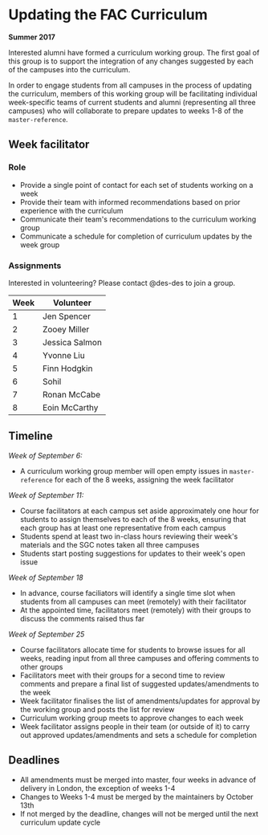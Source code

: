 # Updating the FAC Curriculum
**Summer 2017**

Interested alumni have formed a curriculum working group. The first goal of this group is to support the integration of any changes suggested by each of the campuses into the curriculum. 

In order to engage students from all campuses in the process of updating the curriculum, members of this working group will be facilitating individual week-specific teams of current students and alumni (representing all three campuses) who will collaborate to prepare updates to weeks 1-8 of the `master-reference`.

## Week facilitator 

### Role

- Provide a single point of contact for each set of students working on a week
- Provide their team with informed recommendations based on prior experience with the curriculum 
- Communicate their team's recommendations to the curriculum working group
- Communicate a schedule for completion of curriculum updates by the week group

### Assignments

Interested in volunteering? Please contact @des-des to join a group.

Week | Volunteer 
----- | --------
1 | Jen Spencer
2 | Zooey Miller
3 | Jessica Salmon
4 | Yvonne Liu
5 | Finn Hodgkin
6 | Sohil
7 | Ronan McCabe
8 | Eoin McCarthy

## Timeline

_Week of September 6:_
- A curriculum working group member will open empty issues in `master-reference` for each of the 8 weeks, assigning the week facilitator

_Week of September 11:_
- Course facilitators at each campus set aside approximately one hour for students to assign themselves to each of the 8 weeks, ensuring that each group has at least one representative from each campus
- Students spend at least two in-class hours reviewing their week's materials and the SGC notes taken all three campuses 
- Students start posting suggestions for updates to their week's open issue

_Week of September 18_ 
- In advance, course faciliators will identify a single time slot when students from all campuses can meet (remotely) with their facilitator
- At the appointed time, facilitators meet (remotely) with their groups to discuss the comments raised thus far

_Week of September 25_
- Course facilitators allocate time for students to browse issues for all weeks, reading input from all three campuses and offering comments to other groups
- Facilitators meet with their groups for a second time to review comments and prepare a final list of suggested updates/amendments to the week
- Week facilitator finalises the list of amendments/updates for approval by the working group and posts the list for review
- Curriculum working group meets to approve changes to each week
- Week facilitator assigns people in their team (or outside of it) to carry out approved updates/amendments and sets a schedule for completion

## Deadlines

- All amendments must be merged into master, four weeks in advance of delivery in London, the exception of weeks 1-4
- Changes to Weeks 1-4 must be merged by the maintainers by October 13th
- If not merged by the deadline, changes will not be merged until the next curriculum update cycle


